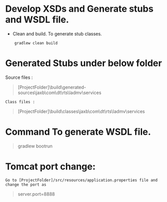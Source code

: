 # Develop XSDs and Generate stubs and WSDL file.
-  Clean and build. To generate stub classes.
>
        gradlew clean build

# Generated Stubs under below folder
 >
 Source files :  
 
 >  [ProjectFolder]\build\generated-sources\jaxb\com\dt\rts\ladmv\services
 
 	Class files :
 
 >   [ProjectFolder]\build\classes\jaxb\com\dt\rts\ladmv\services
  
# Command To generate WSDL file.
>   gradlew bootrun
    
# Tomcat port change:   
	Go to [ProjectFolder]/src/resources/application.properties file and change the port as  
>   server.port=8888